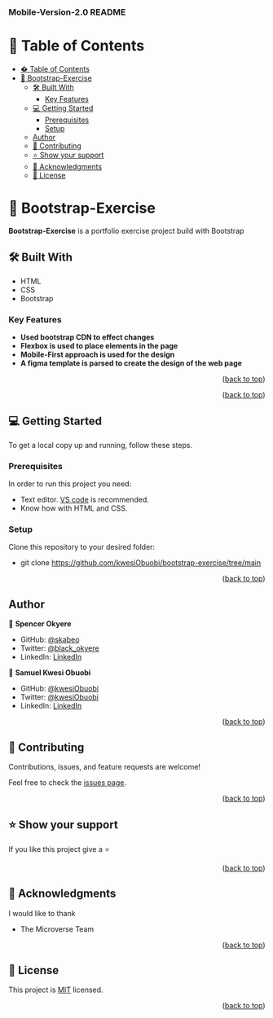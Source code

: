 <a name="readme-top"></a>

<h3><b>Mobile-Version-2.0 README</b></h3>

# 📗 Table of Contents

- [� Table of Contents](#-table-of-contents)
- [📖 Bootstrap-Exercise ](#-bootstrap-exercise-)
  - [🛠 Built With ](#-built-with-)
    - [Key Features ](#key-features-)
  - [💻 Getting Started ](#-getting-started-)
    - [Prerequisites](#prerequisites)
    - [Setup](#setup)
  - [Author](#author)
  - [🤝 Contributing ](#-contributing-)
  - [⭐️ Show your support ](#️-show-your-support-)
  - [🙏 Acknowledgments ](#-acknowledgments-)
  - [📝 License ](#-license-)

# 📖 Bootstrap-Exercise <a name="about-project"></a>

**Bootstrap-Exercise** is a portfolio exercise project build with Bootstrap

## 🛠 Built With <a name="built-with"></a>

- HTML
- CSS
- Bootstrap

### Key Features <a name="key-features"></a>

- **Used bootstrap CDN to effect changes**
- **Flexbox is used to place elements in the page**
- **Mobile-First approach is used for the design**
- **A figma template is parsed to create the design of the web page**

<p align="right">(<a href="#readme-top">back to top</a>)</p>

<p align="right">(<a href="#readme-top">back to top</a>)</p>


## 💻 Getting Started <a name="getting-started"></a>

To get a local copy up and running, follow these steps.

### Prerequisites

In order to run this project you need:

- Text editor. [VS code](https://code.visualstudio.com/download) is recommended.
- Know how with HTML and CSS.

### Setup

Clone this repository to your desired folder:

- git clone https://github.com/kwesiObuobi/bootstrap-exercise/tree/main

<p align="right">(<a href="#readme-top">back to top</a>)</p>

## Author

👤 **Spencer Okyere**

- GitHub: [@skabeo](https://github.com/skabeo)
- Twitter: [@black_okyere](https://twitter.com/black_okyere)
- LinkedIn: [LinkedIn](https://linkedin.com/in/okyere-spencer-9b602623b)

👤 **Samuel Kwesi Obuobi**

- GitHub: [@kwesiObuobi](https://github.com/kwesiObuobi)
- Twitter: [@kwesiObuobi](https://twitter.com/kwesi_obuobi)
- LinkedIn: [LinkedIn](https://www.linkedin.com/in/kwesi-obuobi/)

<p align="right">(<a href="#readme-top">back to top</a>)</p>

## 🤝 Contributing <a name="contributing"></a>

Contributions, issues, and feature requests are welcome!

Feel free to check the [issues page](https://github.com/kwesiObuobi/bootstrap-exercise/tree/main/issues).

<p align="right">(<a href="#readme-top">back to top</a>)</p>

## ⭐️ Show your support <a name="support"></a>

If you like this project give a ⭐️

<p align="right">(<a href="#readme-top">back to top</a>)</p>

## 🙏 Acknowledgments <a name="acknowledgements"></a>

I would like to thank
- The Microverse Team

<p align="right">(<a href="#readme-top">back to top</a>)</p>

## 📝 License <a name="license"></a>

This project is [MIT](https://github.com/skabeo/Mobile-Version-2.0/blob/main/LICENSE.md) licensed.

<p align="right">(<a href="#readme-top">back to top</a>)</p> 
